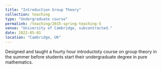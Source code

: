 ```yaml
---
title: "Introduction Group Theory"
collection: teaching
type: "Undergraduate course"
permalink: /teaching/2015-spring-teaching-5
venue: "University of Cambridge, subcontracted."
date: 2022-05-01
location: "Cambridge, UK"
---
```


Designed and taught a fourty hour introductoty course on group theory in the summer before students start their undergraduate degree in pure mathematics.


